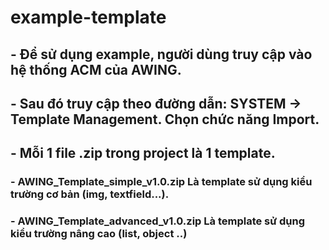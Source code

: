 # example-template
## -  Để sử dụng example, người dùng truy cập vào hệ thống ACM của AWING. 
## - Sau đó truy cập theo đường dẫn: SYSTEM -> Template Management. Chọn chức năng Import.
## - Mỗi 1 file .zip trong project là 1 template.
### -  AWING_Template_simple_v1.0.zip Là template sử dụng kiểu trường cơ bản (img, textfield...).
### - AWING_Template_advanced_v1.0.zip Là template sử dụng kiểu trường nâng cao (list, object ..)